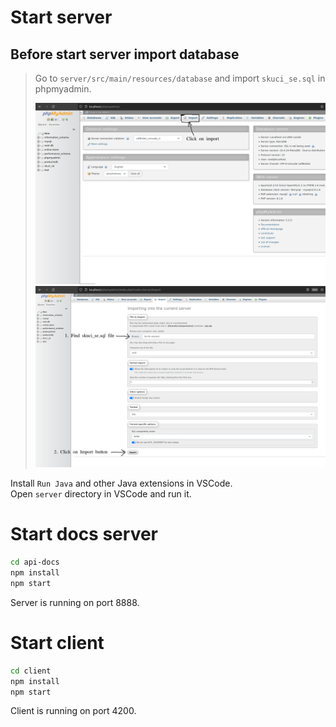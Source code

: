 # Start server

## Before start server import database

> Go to `server/src/main/resources/database` and import `skuci_se.sql` in phpmyadmin.  
> 
> ![phpmyadmin homepage](./img/phpmyadmin_home.png)
> ![phpmyadmin homepage](./img/phpmyadmin_import.png)

Install `Run Java` and other Java extensions in VSCode.  
Open `server` directory in VSCode and run it.

# Start docs server

```sh
cd api-docs
npm install
npm start
```
Server is running on port 8888.

# Start client

```sh
cd client
npm install
npm start
```
Client is running on port 4200.